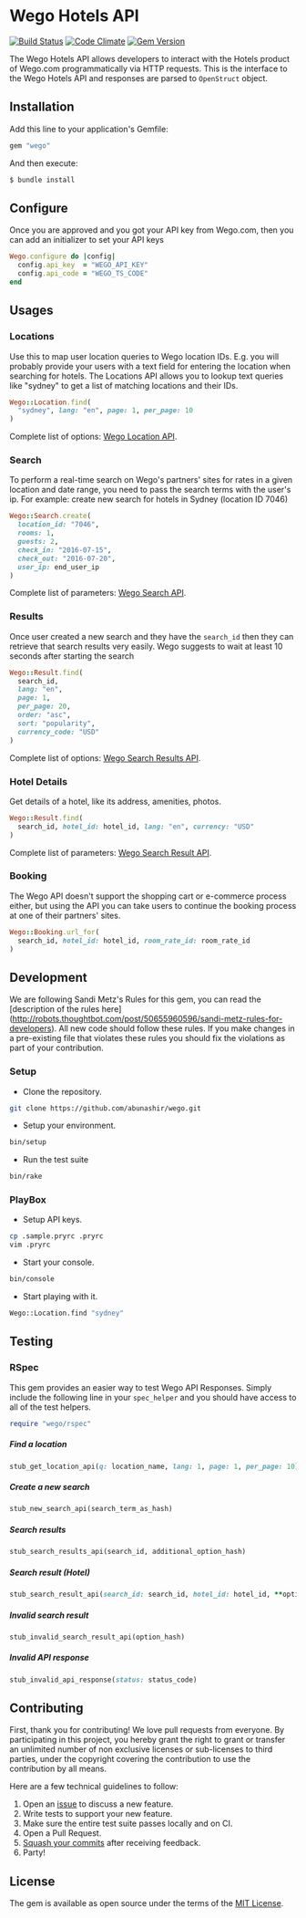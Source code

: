 # Wego Hotels API

[![Build
Status](https://travis-ci.org/abunashir/wego.svg?branch=master)](https://travis-ci.org/abunashir/wego)
[![Code
Climate](https://codeclimate.com/github/abunashir/wego/badges/gpa.svg)](https://codeclimate.com/github/abunashir/wego)
[![Gem
Version](https://badge.fury.io/rb/wego.svg)](https://badge.fury.io/rb/wego)

The Wego Hotels API allows developers to interact with the Hotels product of
Wego.com programmatically via HTTP requests. This is the interface to the Wego
Hotels API and responses are parsed to `OpenStruct` object.

## Installation

Add this line to your application's Gemfile:

```ruby
gem "wego"
```

And then execute:

```sh
$ bundle install
```

## Configure

Once you are approved and you got your API key from Wego.com, then you can add
an initializer to set your API keys

```ruby
Wego.configure do |config|
  config.api_key  = "WEGO_API_KEY"
  config.api_code = "WEGO_TS_CODE"
end
```

## Usages

### Locations

Use this to map user location queries to Wego location IDs. E.g. you will
probably provide your users with a text field for entering the location when
searching for hotels. The Locations API allows you to lookup text queries like
"sydney" to get a list of matching locations and their IDs.

```ruby
Wego::Location.find(
  "sydney", lang: "en", page: 1, per_page: 10
)
```

Complete list of options: [Wego Location API].

### Search

To perform a real-time search on Wego's partners' sites for rates in a given
location and date range, you need to pass the search terms with the user's ip.
For example: create new search for hotels in Sydney (location ID 7046)

```ruby
Wego::Search.create(
  location_id: "7046",
  rooms: 1,
  guests: 2,
  check_in: "2016-07-15",
  check_out: "2016-07-20",
  user_ip: end_user_ip
)
```

Complete list of parameters: [Wego Search API].

### Results

Once user created a new search and they have the `search_id` then they can
retrieve that search results very easily. Wego suggests to wait at least
10 seconds after starting the search

```ruby
Wego::Result.find(
  search_id,
  lang: "en",
  page: 1,
  per_page: 20,
  order: "asc",
  sort: "popularity",
  currency_code: "USD"
)
```

Complete list of options: [Wego Search Results API].

### Hotel Details

Get details of a hotel, like its address, amenities, photos.

```ruby
Wego::Result.find(
  search_id, hotel_id: hotel_id, lang: "en", currency: "USD"
)
```

Complete list of parameters: [Wego Search Result API].

### Booking

The Wego API doesn't support the shopping cart or e-commerce process either, but
using the API you can take users to continue the booking process at one of
their partners' sites.

```ruby
Wego::Booking.url_for(
  search_id, hotel_id: hotel_id, room_rate_id: room_rate_id
)
```

## Development

We are following Sandi Metz's Rules for this gem, you can read the
[description of the rules here]
(http://robots.thoughtbot.com/post/50655960596/sandi-metz-rules-for-developers). All new code should follow these rules. If you make changes in a pre-existing
file that violates these rules you should fix the violations as part of
your contribution.

### Setup

* Clone the repository.

```sh
git clone https://github.com/abunashir/wego.git
```

* Setup your environment.

```sh
bin/setup
```

* Run the test suite

```sh
bin/rake
```

### PlayBox

* Setup API keys.

```sh
cp .sample.pryrc .pryrc
vim .pryrc
```

* Start your console.

```sh
bin/console
```

* Start playing with it.

```sh
Wego::Location.find "sydney"
```

## Testing

### RSpec

This gem provides an easier way to test Wego API Responses. Simply include the
following line in your `spec_helper` and you should have access to all of the
test helpers.

```ruby
require "wego/rspec"
```

##### Find a location

```ruby
stub_get_location_api(q: location_name, lang: 1, page: 1, per_page: 10)
```

##### Create a new search

```ruby
stub_new_search_api(search_term_as_hash)
```

##### Search results

```ruby
stub_search_results_api(search_id, additional_option_hash)
```

##### Search result (Hotel)

```ruby
stub_search_result_api(search_id: search_id, hotel_id: hotel_id, **options)
```

##### Invalid search result

```ruby
stub_invalid_search_result_api(option_hash)
```

##### Invalid API response

```ruby
stub_invalid_api_response(status: status_code)
```

## Contributing

First, thank you for contributing! We love pull requests from everyone. By
participating in this project, you hereby grant the right to grant or transfer
an unlimited number of non exclusive licenses or sub-licenses to third parties,
under the copyright covering the contribution to use the contribution by all
means.

Here are a few technical guidelines to follow:

1. Open an [issue][issues] to discuss a new feature.
1. Write tests to support your new feature.
1. Make sure the entire test suite passes locally and on CI.
1. Open a Pull Request.
1. [Squash your commits][squash] after receiving feedback.
1. Party!

[issues]: https://github.com/abunashir/wego/issues
[squash]: https://github.com/thoughtbot/guides/tree/master/protocol/git#write-a-feature


## License

The gem is available as open source under the terms of
the [MIT License](http://opensource.org/licenses/MIT).

[Wego Location API]: http://support.wan.travel/hc/en-us/articles/200713154#api_locations_search
[Wego Search API]: http://support.wan.travel/hc/en-us/articles/200713154#api_search_new
[Wego Search Results API]: http://support.wan.travel/hc/en-us/articles/200713154#api_search_search_id
[Wego Search Result API]: http://support.wan.travel/hc/en-us/articles/200713154#api_show_hotel_id
